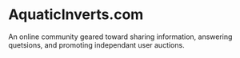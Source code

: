 # AquaticInverts.com

An online community geared toward sharing information, answering quetsions, and promoting independant user auctions.
